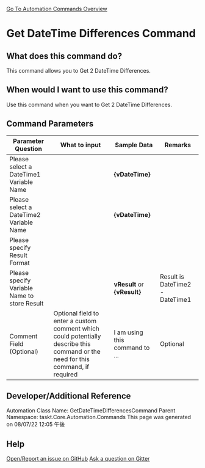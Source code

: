 <!--TITLE: Get DateTime Differences Command -->
<!-- SUBTITLE: a command in the DateTime Commands group. -->
[Go To Automation Commands Overview](/automation-commands.md)


# Get DateTime Differences Command


## What does this command do?
This command allows you to Get 2 DateTime Differences.


## When would I want to use this command?
Use this command when you want to Get 2 DateTime Differences.


## Command Parameters
| Parameter Question   	| What to input  	|  Sample Data 	| Remarks  	|
| ---                    | ---               | ---           | ---       |
|Please select a DateTime1 Variable Name||**{vDateTime}**||
|Please select a DateTime2 Variable Name||**{vDateTime}**||
|Please specify Result Format||||
|Please specify Variable Name to store Result||**vResult** or **{vResult}**|Result is DateTime2 - DateTime1|
|Comment Field (Optional)|Optional field to enter a custom comment which could potentially describe this command or the need for this command, if required|I am using this command to ...|Optional|












## Developer/Additional Reference
Automation Class Name: GetDateTimeDifferencesCommand
Parent Namespace: taskt.Core.Automation.Commands
This page was generated on 08/07/22 12:05 午後


## Help
[Open/Report an issue on GitHub](https://github.com/saucepleez/taskt/issues/new)
[Ask a question on Gitter](https://gitter.im/taskt-rpa/Lobby)
